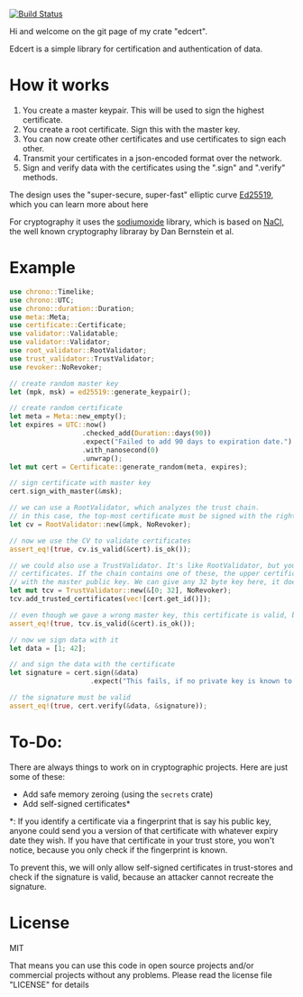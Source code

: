 [![Build Status](https://travis-ci.org/zombiemuffin/edcert.svg?branch=master)](https://travis-ci.org/zombiemuffin/edcert)

Hi and welcome on the git page of my crate "edcert".

Edcert is a simple library for certification and authentication of data.

# How it works

1. You create a master keypair. This will be used to sign the highest certificate.
2. You create a root certificate. Sign this with the master key.
3. You can now create other certificates and use certificates to sign each other.
4. Transmit your certificates in a json-encoded format over the network.
5. Sign and verify data with the certificates using the ".sign" and ".verify" methods.

The design uses the "super-secure, super-fast" elliptic curve [Ed25519],
which you can learn more about here

For cryptography it uses the [sodiumoxide] library, which is based on [NaCl],
the well known cryptography libraray by Dan Bernstein et al.

# Example

```rust
use chrono::Timelike;
use chrono::UTC;
use chrono::duration::Duration;
use meta::Meta;
use certificate::Certificate;
use validator::Validatable;
use validator::Validator;
use root_validator::RootValidator;
use trust_validator::TrustValidator;
use revoker::NoRevoker;

// create random master key
let (mpk, msk) = ed25519::generate_keypair();

// create random certificate
let meta = Meta::new_empty();
let expires = UTC::now()
                  .checked_add(Duration::days(90))
                  .expect("Failed to add 90 days to expiration date.")
                  .with_nanosecond(0)
                  .unwrap();
let mut cert = Certificate::generate_random(meta, expires);

// sign certificate with master key
cert.sign_with_master(&msk);

// we can use a RootValidator, which analyzes the trust chain.
// in this case, the top-most certificate must be signed with the right private key for mpk.
let cv = RootValidator::new(&mpk, NoRevoker);

// now we use the CV to validate certificates
assert_eq!(true, cv.is_valid(&cert).is_ok());

// we could also use a TrustValidator. It's like RootValidator, but you can also give trusted
// certificates. If the chain contains one of these, the upper certificates aren't checked
// with the master public key. We can give any 32 byte key here, it doesn't matter.
let mut tcv = TrustValidator::new(&[0; 32], NoRevoker);
tcv.add_trusted_certificates(vec![cert.get_id()]);

// even though we gave a wrong master key, this certificate is valid, because it is trusted.
assert_eq!(true, tcv.is_valid(&cert).is_ok());

// now we sign data with it
let data = [1; 42];

// and sign the data with the certificate
let signature = cert.sign(&data)
                    .expect("This fails, if no private key is known to the certificate.");

// the signature must be valid
assert_eq!(true, cert.verify(&data, &signature));
```

# To-Do:

There are always things to work on in cryptographic projects. Here are just some
of these:

- Add safe memory zeroing (using the `secrets` crate)
- Add self-signed certificates*

\*: If you identify a certificate via a fingerprint that is say his public key,
anyone could send you a version of that certificate with whatever expiry date
they wish. If you have that certificate in your trust store, you won't notice,
because you only check if the fingerprint is known.

To prevent this, we will only allow self-signed certificates in trust-stores
and check if the signature is valid, because an attacker cannot recreate the
signature.


# License

MIT

That means you can use this code in open source projects and/or commercial
projects without any problems. Please read the license file "LICENSE" for
details

[Ed25519]: https://ed25519.cr.yp.to/
[sodiumoxide]: http://dnaq.github.io/sodiumoxide/sodiumoxide/index.html
[NaCl]: https://nacl.cr.yp.to/
